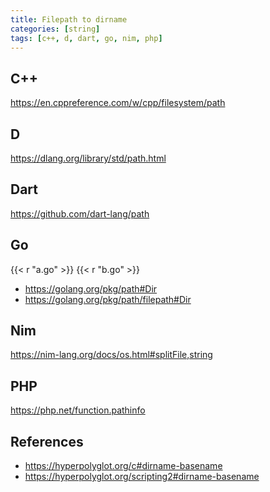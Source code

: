 ```yaml
---
title: Filepath to dirname
categories: [string]
tags: [c++, d, dart, go, nim, php]
---
```


## C++

<https://en.cppreference.com/w/cpp/filesystem/path>

## D

<https://dlang.org/library/std/path.html>

## Dart

<https://github.com/dart-lang/path>

## Go

{{< r "a.go" >}}
{{< r "b.go" >}}

- <https://golang.org/pkg/path#Dir>
- <https://golang.org/pkg/path/filepath#Dir>

## Nim

<https://nim-lang.org/docs/os.html#splitFile,string>

## PHP

<https://php.net/function.pathinfo>

## References

- <https://hyperpolyglot.org/c#dirname-basename>
- <https://hyperpolyglot.org/scripting2#dirname-basename>
